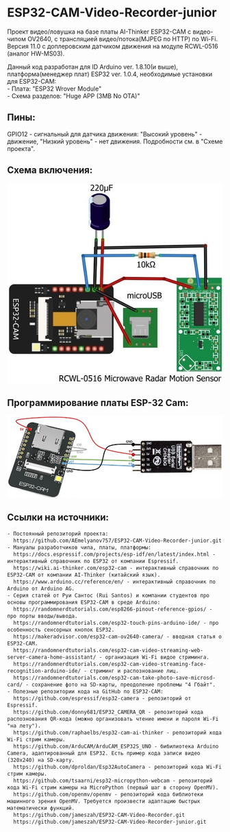 # ESP32-CAM-Video-Recorder-junior
 Проект видео/ловушка на базе платы AI-Thinker ESP32-CAM с видео-чипом OV2640, с трансляцией видео/потока(MJPEG по HTTP) по Wi-Fi.
 Версия 11.0 с доплеровским датчиком движения на модуле RCWL-0516 (аналог HW-MS03).

 Данный код разработан для ID Arduino ver. 1.8.10(и выше), платформа(менеджер плат) ESP32 ver. 1.0.4, необходимые установки для ESP32-CAM:<br>
    - Плата: "ESP32 Wrover Module"<br>
    - Схема разделов: "Huge APP (3MB No OTA)"

## Пины: 
 GPIO12 - сигнальный для датчика движения: "Высокий уровень" - движение, "Низкий уровень" - нет движения. Подробности см. в "Схеме проекта".

## Схема включения:
<img src="./schematic.jpg">

## Программирование платы ESP-32 Cam:
<img src="./programmer.jpg">

## Ссылки на источники:
    - Постоянный репозиторий проекта:
      https://github.com/AEmelyanov757/ESP32-CAM-Video-Recorder-junior.git
    - Мануалы разработчиков чипа, платы, платформы:
      https://docs.espressif.com/projects/esp-idf/en/latest/index.html - интерактивный справочник по ESP32 от компании Espressif.
      https://wiki.ai-thinker.com/esp32-cam - интерактивный справочник по ESP32-CAM от компании AI-Thinker (китайский язык).
      https://www.arduino.cc/reference/en/ - интерактивный справочник по Arduino от Arduino AG.
    - Cерия статей от Руи Сантос (Rui Santos) и компании студентов про основы программирования ESP32-CAM в среде Arduino:
      https://randomnerdtutorials.com/esp8266-pinout-reference-gpios/ - про порты вводы/вывода.
      https://randomnerdtutorials.com/esp32-touch-pins-arduino-ide/ - про особенность сенсорных кнопок ESP32.
      https://makeradvisor.com/esp32-cam-ov2640-camera/ - вводная статья о ESP32-CAM.
      https://randomnerdtutorials.com/esp32-cam-video-streaming-web-server-camera-home-assistant/ - организация Wi-Fi видое стриминга.
      https://randomnerdtutorials.com/esp32-cam-video-streaming-face-recognition-arduino-ide/ - стриминг и распознование лиц.
      https://randomnerdtutorials.com/esp32-cam-take-photo-save-microsd-card/ - сохранение фото на SD-карты, преодоление проблемы "4 Гбайт".
    - Полезные репозитории кода на GitHub по ESP32-CAM:
      https://github.com/espressif/esp32-camera - репозиторий от Espressif.
      https://github.com/donny681/ESP32_CAMERA_QR - репозиторий кода распознования QR-кода (можно организовать чтение имени и пароля Wi-Fi "на лету").
      https://github.com/raphaelbs/esp32-cam-ai-thinker - репозиторий кода Wi-Fi стрим камеры.
      https://github.com/ArduCAM/ArduCAM_ESP32S_UNO - бибилиотека Arduino Camera, адаптированный для ESP32. Есть пример кода записи видео (320x240) на SD-карту.
      https://github.com/dproldan/Esp32AutoCamera - репозиторий кода Wi-Fi стрим камеры.
      https://github.com/tsaarni/esp32-micropython-webcam - репозиторий кода Wi-Fi стрим камеры на MicroPython (первый шаг в сторону OpenMV).
      https://github.com/openmv/openmv - репозиторий кода библиотеки машинного зрения OpenMV. Требуется произвести адаптацию быстрых математически функций. 
      https://github.com/jameszah/ESP32-CAM-Video-Recorder.git
      https://github.com/jameszah/ESP32-CAM-Video-Recorder-junior.git
